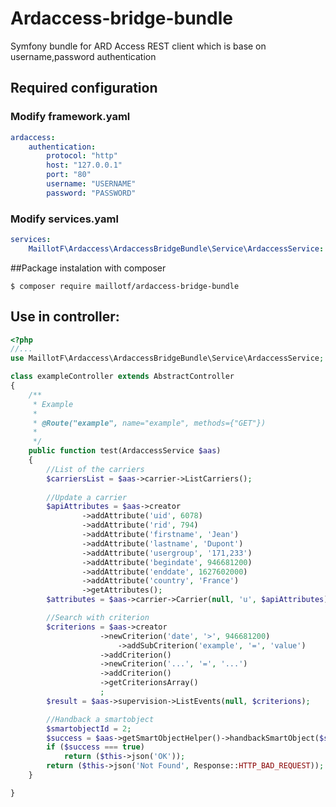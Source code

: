 # Ardaccess-bridge-bundle

Symfony bundle for ARD Access REST client which is base on username,password authentication

## Required configuration

### Modify framework.yaml
```yaml
ardaccess:
    authentication:
        protocol: "http"
        host: "127.0.0.1"
        port: "80"
        username: "USERNAME"
        password: "PASSWORD"
```

### Modify services.yaml
```yaml
services:
    MaillotF\Ardaccess\ArdaccessBridgeBundle\Service\ArdaccessService: '@ardaccess.service'
```

##Package instalation with composer

```console
$ composer require maillotf/ardaccess-bridge-bundle
```

## Use in controller:

```php
<?php
//...
use MaillotF\Ardaccess\ArdaccessBridgeBundle\Service\ArdaccessService;

class exampleController extends AbstractController
{
	/**
	 * Example
	 * 
	 * @Route("example", name="example", methods={"GET"})
	 * 
	 */
	public function test(ArdaccessService $aas)
	{
		//List of the carriers
		$carriersList = $aas->carrier->ListCarriers();
		
		//Update a carrier
		$apiAttributes = $aas->creator
				->addAttribute('uid', 6078)
				->addAttribute('rid', 794)
				->addAttribute('firstname', 'Jean')
				->addAttribute('lastname', 'Dupont')
				->addAttribute('usergroup', '171,233')
				->addAttribute('begindate', 946681200)
				->addAttribute('enddate', 1627602000)
				->addAttribute('country', 'France')
				->getAttributes();
		$attributes = $aas->carrier->Carrier(null, 'u', $apiAttributes);

		//Search with criterion
		$criterions = $aas->creator
					->newCriterion('date', '>', 946681200)
						->addSubCriterion('example', '=', 'value')
					->addCriterion()
					->newCriterion('...', '=', '...')
					->addCriterion()
					->getCriterionsArray()
					;
		$result = $aas->supervision->ListEvents(null, $criterions);

		//Handback a smartobject
		$smartobjectId = 2;
		$success = $aas->getSmartObjectHelper()->handbackSmartObject($smartObjectId);
		if ($success === true)
			return ($this->json('OK'));
		return ($this->json('Not Found', Response::HTTP_BAD_REQUEST));
	}

}
```